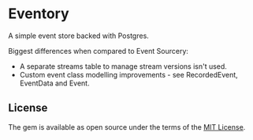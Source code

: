 # Eventory

A simple event store backed with Postgres.

Biggest differences when compared to Event Sourcery:

- A separate streams table to manage stream versions isn't used.
- Custom event class modelling improvements - see RecordedEvent, EventData and Event.

## License

The gem is available as open source under the terms of the [MIT License](https://opensource.org/licenses/MIT).
